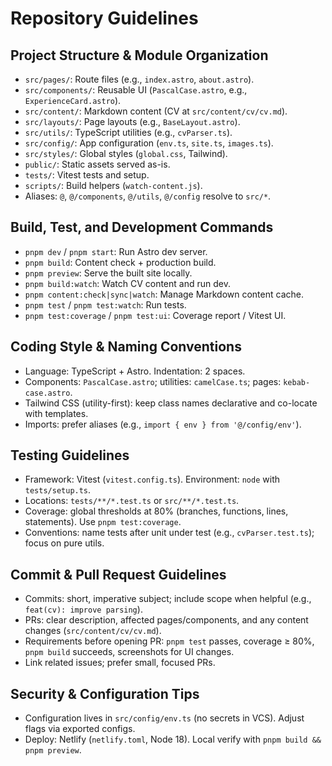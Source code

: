 # Repository Guidelines

## Project Structure & Module Organization
- `src/pages/`: Route files (e.g., `index.astro`, `about.astro`).
- `src/components/`: Reusable UI (`PascalCase.astro`, e.g., `ExperienceCard.astro`).
- `src/content/`: Markdown content (CV at `src/content/cv/cv.md`).
- `src/layouts/`: Page layouts (e.g., `BaseLayout.astro`).
- `src/utils/`: TypeScript utilities (e.g., `cvParser.ts`).
- `src/config/`: App configuration (`env.ts`, `site.ts`, `images.ts`).
- `src/styles/`: Global styles (`global.css`, Tailwind).
- `public/`: Static assets served as-is.
- `tests/`: Vitest tests and setup.
- `scripts/`: Build helpers (`watch-content.js`).
- Aliases: `@`, `@/components`, `@/utils`, `@/config` resolve to `src/*`.

## Build, Test, and Development Commands
- `pnpm dev` / `pnpm start`: Run Astro dev server.
- `pnpm build`: Content check + production build.
- `pnpm preview`: Serve the built site locally.
- `pnpm build:watch`: Watch CV content and run dev.
- `pnpm content:check|sync|watch`: Manage Markdown content cache.
- `pnpm test` / `pnpm test:watch`: Run tests.
- `pnpm test:coverage` / `pnpm test:ui`: Coverage report / Vitest UI.

## Coding Style & Naming Conventions
- Language: TypeScript + Astro. Indentation: 2 spaces.
- Components: `PascalCase.astro`; utilities: `camelCase.ts`; pages: `kebab-case.astro`.
- Tailwind CSS (utility-first): keep class names declarative and co-locate with templates.
- Imports: prefer aliases (e.g., `import { env } from '@/config/env'`).

## Testing Guidelines
- Framework: Vitest (`vitest.config.ts`). Environment: `node` with `tests/setup.ts`.
- Locations: `tests/**/*.test.ts` or `src/**/*.test.ts`.
- Coverage: global thresholds at 80% (branches, functions, lines, statements). Use `pnpm test:coverage`.
- Conventions: name tests after unit under test (e.g., `cvParser.test.ts`); focus on pure utils.

## Commit & Pull Request Guidelines
- Commits: short, imperative subject; include scope when helpful (e.g., `feat(cv): improve parsing`).
- PRs: clear description, affected pages/components, and any content changes (`src/content/cv/cv.md`).
- Requirements before opening PR: `pnpm test` passes, coverage ≥ 80%, `pnpm build` succeeds, screenshots for UI changes.
- Link related issues; prefer small, focused PRs.

## Security & Configuration Tips
- Configuration lives in `src/config/env.ts` (no secrets in VCS). Adjust flags via exported configs.
- Deploy: Netlify (`netlify.toml`, Node 18). Local verify with `pnpm build && pnpm preview`.
